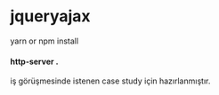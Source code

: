 # jqueryajax

yarn or npm install

#### http-server .

iş görüşmesinde istenen case study için hazırlanmıştır.
